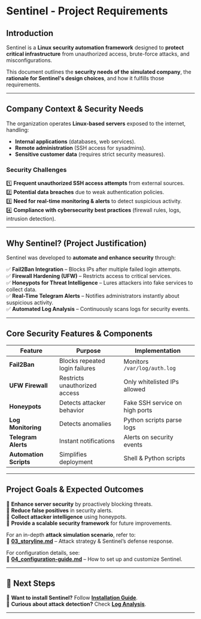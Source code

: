 # Sentinel - Project Requirements  

##  Introduction  

Sentinel is a **Linux security automation framework** designed to **protect critical infrastructure** from unauthorized access, brute-force attacks, and misconfigurations.  

This document outlines the **security needs of the simulated company**, the **rationale for Sentinel's design choices**, and how it fulfills those requirements.  

---

## **Company Context & Security Needs**  

The organization operates **Linux-based servers** exposed to the internet, handling:  
- **Internal applications** (databases, web services).  
- **Remote administration** (SSH access for sysadmins).  
- **Sensitive customer data** (requires strict security measures).  

### **Security Challenges**  
1️⃣ **Frequent unauthorized SSH access attempts** from external sources.  
2️⃣ **Potential data breaches** due to weak authentication policies.  
3️⃣ **Need for real-time monitoring & alerts** to detect suspicious activity.  
4️⃣ **Compliance with cybersecurity best practices** (firewall rules, logs, intrusion detection).  

---

##  **Why Sentinel? (Project Justification)**  

Sentinel was developed to **automate and enhance security** through:  

✅ **Fail2Ban Integration** – Blocks IPs after multiple failed login attempts.  
✅ **Firewall Hardening (UFW)** – Restricts access to critical services.  
✅ **Honeypots for Threat Intelligence** – Lures attackers into fake services to collect data.  
✅ **Real-Time Telegram Alerts** – Notifies administrators instantly about suspicious activity.  
✅ **Automated Log Analysis** – Continuously scans logs for security events.  

---

## **Core Security Features & Components**  

| Feature            | Purpose  | Implementation |
|--------------------|---------|---------------|
| **Fail2Ban**       | Blocks repeated login failures | Monitors `/var/log/auth.log` |
| **UFW Firewall**   | Restricts unauthorized access | Only whitelisted IPs allowed |
| **Honeypots**      | Detects attacker behavior | Fake SSH service on high ports |
| **Log Monitoring** | Detects anomalies | Python scripts parse logs |
| **Telegram Alerts** | Instant notifications | Alerts on security events |
| **Automation Scripts** | Simplifies deployment | Shell & Python scripts |

---

##  **Project Goals & Expected Outcomes**  

📌 **Enhance server security** by proactively blocking threats.  
📌 **Reduce false positives** in security alerts.  
📌 **Collect attacker intelligence** using honeypots.  
📌 **Provide a scalable security framework** for future improvements.  

For an in-depth **attack simulation scenario**, refer to:  
📄 **[03_storyline.md](03_storyline.md)** – Attack strategy & Sentinel’s defense response.  

For configuration details, see:  
📄 **[04_configuration-guide.md](04_configuration-guide.md)** – How to set up and customize Sentinel.  

---

## 🚀 Next Steps  

🔹 **Want to install Sentinel?** Follow **[Installation Guide](03_installation-setup.md)**.  
🔹 **Curious about attack detection?** Check **[Log Analysis](06_log-analysis.md)**.  

---
